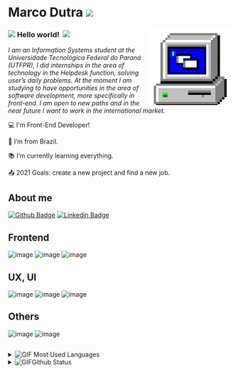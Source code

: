 # Marco Dutra <img src="https://github.com/TheDudeThatCode/TheDudeThatCode/blob/master/Assets/Mario_Hello_Big.gif" width="30px">

<img align="right" alt="PC GIF" src="https://github.com/TheDudeThatCode/TheDudeThatCode/blob/master/Assets/PC.gif" width="190" />

### <img src="https://github.com/TheDudeThatCode/TheDudeThatCode/blob/master/Assets/Hi.gif" width="29px"> **Hello world!** &nbsp;<img src="https://github.com/TheDudeThatCode/TheDudeThatCode/blob/master/Assets/Earth.gif" width="24px">

<p>
  <em>
    I am an Information Systems student at the Universidade Tecnológica Federal do Paraná (UTFPR), I did internships in the area of ​​technology in the Helpdesk function, solving user’s daily problems. At the moment I am studying to have opportunities in the area of ​​software development, more specifically in front-end. I am open to new paths and in the near future I want to work in the international market.
  </em>  
</p>

:computer: I'm Front-End Developer!

:house_with_garden: I’m from Brazil.

:books: I’m currently learning everything.

:outbox_tray: 2021 Goals: create a new project and find a new job.

 
## About me

[![Github Badge](https://img.shields.io/badge/-Github-000?style=flat-square&logo=Github&logoColor=white&link=https://github.com/marcodutra)](https://github.com/marcodutra)
[![Linkedin Badge](https://img.shields.io/badge/-LinkedIn-blue?style=flat-square&logo=Linkedin&logoColor=white&link=https://www.linkedin.com/in/marco-aurelio-lopes-dutra-junior-20a17b172/)](https://www.linkedin.com/in/marco-aurelio-lopes-dutra-junior-20a17b172/)

## Frontend
![image](https://img.shields.io/badge/HTML5-E34F26?style=for-the-badge&logo=html5&logoColor=white)
![image](https://img.shields.io/badge/CSS-239120?&style=for-the-badge&logo=css3&logoColor=white)
![image](https://img.shields.io/badge/JavaScript-F7DF1E?style=for-the-badge&logo=javascript&logoColor=black)

## UX, UI
![image](https://img.shields.io/badge/Adobe%20XD-FF61F6?style=for-the-badge&logo=Adobe%20XD&logoColor=white)
![image](https://img.shields.io/badge/Adobe%20Photoshop-31A8FF?style=for-the-badge&logo=Adobe%20Photoshop&logoColor=black)
![image](https://img.shields.io/badge/Figma-F24E1E?style=for-the-badge&logo=figma&logoColor=white)

## Others
![image](https://img.shields.io/badge/C-00599C?style=for-the-badge&logo=c&logoColor=white)
![image](https://img.shields.io/badge/Java-ED8B00?style=for-the-badge&logo=java&logoColor=white)

##
<details>
  <summary><img alt="GIF" src="https://github.com/TheDudeThatCode/TheDudeThatCode/blob/master/Assets/powerup.gif" width="20vw" /> Most Used Languages</summary>

  <img align="left" alt="Marco's GitHub Most languages used" src="https://github-readme-stats.vercel.app/api/top-langs/?username=marcodutra&theme=radical&hide_langs_below=1" />

</details>

<details>
  <summary><img alt="GIF" src="https://github.com/TheDudeThatCode/TheDudeThatCode/blob/master/Assets/coin.gif" width="20vw" />Github Status</summary>

  <img align="left" alt="Marco's GitHub Stats" src="https://github-readme-stats.vercel.app/api?username=marcodutra&show_icons=true&theme=radical" />

</details>
